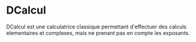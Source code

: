 # DCalcul
 DCalcul est une calculatrice classique permettant d'effectuer des calculs elementaires et complexes, mais ne prenant pas en compte les exposants.
